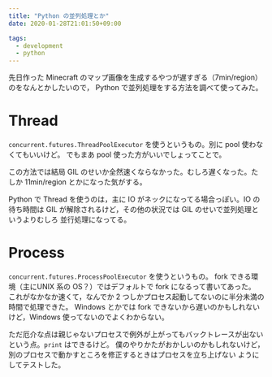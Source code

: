 ```yaml
---
title: "Python の並列処理とか"
date: 2020-01-28T21:01:50+09:00

tags:
  - development
  - python
---
```


先日作った Minecraft のマップ画像を生成するやつが遅すぎる（7min/region）のをなんとかしたいので，
Python で並列処理をする方法を調べて使ってみた。

# Thread

`concurrent.futures.ThreadPoolExecutor` を使うというもの。別に pool 使わなくてもいいけど。
でもまあ pool 使った方がいいでしょってことで。

この方法では結局 GIL のせいか全然速くならなかった。むしろ遅くなった。たしか 11min/region
とかになった気がする。

Python で Thread を使うのは，主に IO がネックになってる場合っぽい。IO の待ち時間は
GIL が解除されるけど，その他の状況では GIL のせいで並列処理というよりむしろ
並行処理になってる。

# Process

`concurrent.futures.ProcessPoolExecutor` を使うというもの。
fork できる環境（主にUNIX 系の OS？）ではデフォルトで fork になるって書いてあった。
これがなかなか速くて，なんでか 2 つしかプロセス起動してないのに半分未満の時間で処理できた。
Windows とかでは fork できないから遅いのかもしれないけど，Windows 使ってないのでよくわからない。

ただ厄介な点は親じゃないプロセスで例外が上がってもバックトレースが出ないという点。`print` はできるけど。
僕のやりかたがおかしいのかもしれないけど，別のプロセスで動かすところを修正するときはプロセスを立ち上げない
ようにしてテストした。
